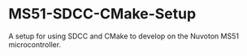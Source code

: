 # MS51-SDCC-CMake-Setup
A setup for using SDCC and CMake to develop on the Nuvoton MS51 microcontroller.
